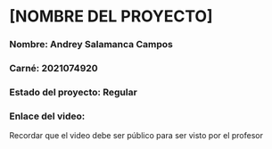 # [NOMBRE DEL PROYECTO]
### Nombre: Andrey Salamanca Campos 
### Carné:  2021074920

### Estado del proyecto: Regular
### Enlace del video:
Recordar que el video debe ser público para ser visto por el profesor
